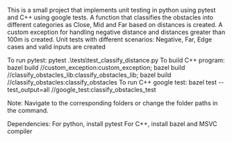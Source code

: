 This is a small project that implements unit testing in python using pytest and C++ using google tests.
A function that classifies the obstacles into different categories as Close, Mid and Far based on distances is created.
A custom exception for handling negative distance and distances greater than 100m is created.
Unit tests with different scenarios: Negative, Far, Edge cases and valid inputs are created

To run pytest: pytest .\tests\test_classify_distance.py
To build C++ program: bazel build //custom_exception:custom_exception; bazel build //classify_obstacles_lib:classify_obstacles_lib; bazel build //classify_obstacles:classify_obstacles 
To run C++ google test: bazel test --test_output=all //google_test:classify_obstacles_test

Note: Navigate to the corresponding folders or change the folder paths in the command. 

Dependencies: For python, install pytest
              For C++, install bazel and MSVC compiler
